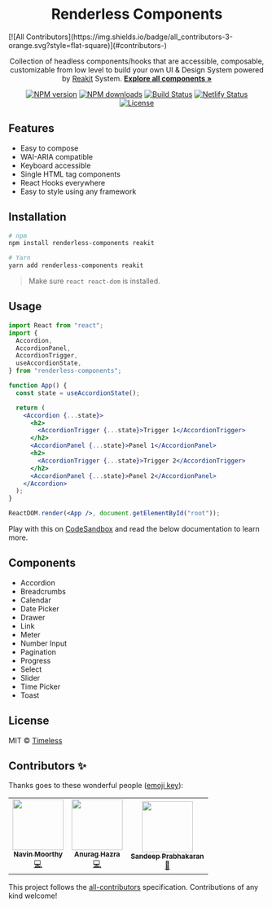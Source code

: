<h1 align="center">Renderless Components</h1>
<!-- ALL-CONTRIBUTORS-BADGE:START - Do not remove or modify this section -->
[![All Contributors](https://img.shields.io/badge/all_contributors-3-orange.svg?style=flat-square)](#contributors-)
<!-- ALL-CONTRIBUTORS-BADGE:END -->

<p align="center">
  Collection of headless components/hooks that are accessible, composable, customizable from low level to build your own UI & Design System powered by <a href="https://reakit.io/">Reakit</a>
System.
<a href="https://renderless-components.netlify.app/"><strong>Explore all components »</strong></a>
</p>

<p align="center">
  <a href="https://npmjs.org/package/renderless-components"><img alt="NPM version" src="https://img.shields.io/npm/v/renderless-components.svg" /></a>
  <a href="https://npmjs.org/package/renderless-components"><img alt="NPM downloads" src="https://img.shields.io/npm/dm/renderless-components.svg"></a>
  <a href="https://github.com/timelessco/renderless-components/actions"><img alt="Build Status" src="https://github.com/timelessco/renderless-components/workflows/Test/badge.svg?event=push&branch=master" /></a>
  <a href="https://app.netlify.com/sites/renderless-components/deploys"><img alt="Netlify Status" src="https://api.netlify.com/api/v1/badges/42b9b82f-b8e7-441e-a6c3-9f301addd7ff/deploy-status" /></a><br/>
  <a href="https://github.com/timelessco/renderless-components/blob/master/LICENSE"><img src="https://img.shields.io/badge/License-MIT-yellow.svg" alt="License"></a>
</p>

## Features

- Easy to compose
- WAI-ARIA compatible
- Keyboard accessible
- Single HTML tag components
- React Hooks everywhere
- Easy to style using any framework

## Installation

```sh
# npm
npm install renderless-components reakit

# Yarn
yarn add renderless-components reakit
```

> Make sure `react react-dom` is installed.

## Usage

```jsx
import React from "react";
import {
  Accordion,
  AccordionPanel,
  AccordionTrigger,
  useAccordionState,
} from "renderless-components";

function App() {
  const state = useAccordionState();

  return (
    <Accordion {...state}>
      <h2>
        <AccordionTrigger {...state}>Trigger 1</AccordionTrigger>
      </h2>
      <AccordionPanel {...state}>Panel 1</AccordionPanel>
      <h2>
        <AccordionTrigger {...state}>Trigger 2</AccordionTrigger>
      </h2>
      <AccordionPanel {...state}>Panel 2</AccordionPanel>
    </Accordion>
  );
}

ReactDOM.render(<App />, document.getElementById("root"));
```

Play with this on
[CodeSandbox](https://codesandbox.io/s/renderless-accordion-seywy) and read the
below documentation to learn more.

## Components

- Accordion
- Breadcrumbs
- Calendar
- Date Picker
- Drawer
- Link
- Meter
- Number Input
- Pagination
- Progress
- Select
- Slider
- Time Picker
- Toast

## License

MIT © [Timeless](https://timeless.co/)

## Contributors ✨

Thanks goes to these wonderful people
([emoji key](https://allcontributors.org/docs/en/emoji-key)):

<!-- ALL-CONTRIBUTORS-LIST:START - Do not remove or modify this section -->
<!-- prettier-ignore-start -->
<!-- markdownlint-disable -->
<table>
  <tr>
    <td align="center"><a href="https://navinmoorthy.me/"><img src="https://avatars0.githubusercontent.com/u/39694575?v=4?s=100" width="100px;" alt=""/><br /><sub><b>Navin Moorthy</b></sub></a><br /><a href="https://github.com/timelessco/renderless-components/commits?author=navin-moorthy" title="Code">💻</a></td>
    <td align="center"><a href="http://anuraghazra.github.io/"><img src="https://avatars3.githubusercontent.com/u/35374649?v=4?s=100" width="100px;" alt=""/><br /><sub><b>Anurag Hazra</b></sub></a><br /><a href="https://github.com/timelessco/renderless-components/commits?author=anuraghazra" title="Code">💻</a></td>
    <td align="center"><a href="http://timeless.co/"><img src="https://avatars2.githubusercontent.com/u/6380293?v=4?s=100" width="100px;" alt=""/><br /><sub><b>Sandeep Prabhakaran</b></sub></a><br /><a href="#ideas-sandeepprabhakaran" title="Ideas, Planning, & Feedback">🤔</a></td>
  </tr>
</table>

<!-- markdownlint-restore -->
<!-- prettier-ignore-end -->

<!-- ALL-CONTRIBUTORS-LIST:END -->

This project follows the
[all-contributors](https://github.com/all-contributors/all-contributors)
specification. Contributions of any kind welcome!
